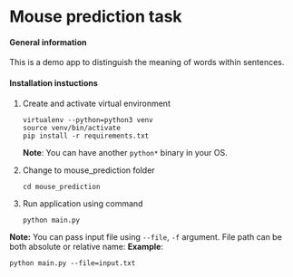 # Mouse prediction task
#### General information
This is a demo app to distinguish the meaning of words within sentences.
#### Installation instuctions

1. Create and activate virtual environment
    ```
    virtualenv --python=python3 venv
    source venv/bin/activate
    pip install -r requirements.txt
    ```
    **Note**: You can have another `python*` binary in your OS.

2. Change to mouse_prediction folder
    ```
    cd mouse_prediction
    ```
3. Run application using command
    ```
    python main.py
    ```
**Note:** You can pass input file using `--file`, `-f` argument. File path can be both absolute or relative name:
**Example**:
```
python main.py --file=input.txt
```